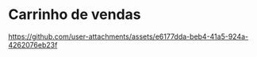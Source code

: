 # Carrinho de vendas

https://github.com/user-attachments/assets/e6177dda-beb4-41a5-924a-4262076eb23f
